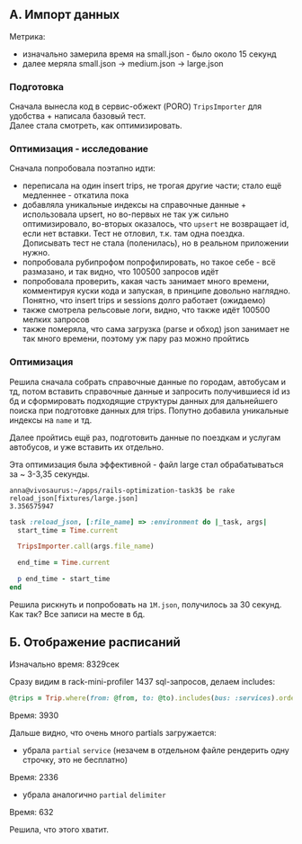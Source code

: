 ## A. Импорт данных

Метрика:
- изначально замерила время на small.json - было около 15 секунд
- далее меряла small.json -> medium.json -> large.json

### Подготовка

Сначала вынесла код в сервис-обжект (PORO) `TripsImporter` для удобства + написала базовый тест.  
Далее стала смотреть, как оптимизировать.

### Оптимизация - исследование

Сначала попробовала поэтапно идти:

- переписала на один insert trips, не трогая другие части; стало ещё медленнее - откатила пока
- добавляла уникальные индексы на справочные данные + использовала upsert, но во-первых не так уж сильно оптимизировало, во-вторых оказалось, что `upsert` не возвращает id, если нет вставки. Тест не отловил, т.к. там одна поездка. Дописывать тест не стала (поленилась), но в реальном приложении нужно.  
- попробовала рубипрофом попрофилировать, но такое себе - всё размазано, и так видно, что 100500 запросов идёт
- попробовала проверить, какая часть занимает много времени, комментируя куски кода и запуская, в принципе довольно наглядно. Понятно, что insert trips и sessions долго работает (ожидаемо)
- также смотрела рельсовые логи, видно, что также идёт 100500 мелких запросов
- также померяла, что сама загрузка (parse и обход) json занимает не так много времени, поэтому уж пару раз можно пройтись

### Оптимизация

Решила сначала собрать справочные данные по городам, автобусам и тд, потом вставить справочные данные и запросить получившиеся id из бд и сформировать подходящие структуры данных для дальнейшего поиска при подготовке данных для trips. Попутно добавила уникальные индексы на `name` и тд.

Далее пройтись ещё раз, подготовить данные по поездкам и услугам автобусов, и уже вставить их отдельно.

Эта оптимизация была эффективной - файл large стал обрабатываться за ~ 3-3,35 секунды.

```
anna@vivosaurus:~/apps/rails-optimization-task3$ be rake reload_json[fixtures/large.json]
3.356575947
```

```ruby
task :reload_json, [:file_name] => :environment do |_task, args|
  start_time = Time.current

  TripsImporter.call(args.file_name)

  end_time = Time.current

  p end_time - start_time
end
```

Решила рискнуть и попробовать на `1M.json`, получилось за 30 секунд. Как так? Все записи на месте в бд.

## Б. Отображение расписаний

Изначально время: 8329сек  

Сразу видим в rack-mini-profiler 1437 sql-запросов, делаем includes:
```ruby
@trips = Trip.where(from: @from, to: @to).includes(bus: :services).order(:start_time)
```

Время: 3930

Дальше видно, что очень много partials загружается:

- убрала `partial` `service` (незачем в отдельном файле рендерить одну строчку, это не бесплатно)  

Время: 2336  

- убрала аналогично `partial` `delimiter` 

Время: 632  

Решила, что этого хватит.

